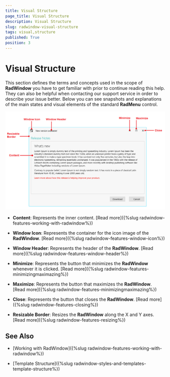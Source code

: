```yaml
---
title: Visual Structure
page_title: Visual Structure
description: Visual Structure
slug: radwindow-visual-structure
tags: visual,structure
published: True
position: 3
---
```


# Visual Structure

This section defines the terms and concepts used in the scope of __RadWindow__ you have to get familiar with prior to continue reading this help. They can also be helpful when contacting our support service in order to describe your issue better. Below you can see snapshots and explanations of the main states and visual elements of the standard __RadMenu__ control.

![Rad Window Visual Structure 02](images/RadWindow_VisualStructure_02.png)

* __Content__: Represents the inner content. [Read more]({%slug radwindow-features-working-with-radwindow%})

* __Window Icon__: Represents the container for the icon image of the __RadWindow__. [Read more]({%slug radwindow-features-window-icon%})

* __Window Header__: Represents the header of the __RadWindow__. [Read more]({%slug radwindow-features-window-header%})

* __Minimize__: Represents the button that minimizes the __RadWindow__ whenever it is clicked. [Read more]({%slug radwindow-features-minimizingmaximazing%})

* __Maximize__: Represents the button that maximizes the __RadWindow__. [Read more]({%slug radwindow-features-minimizingmaximazing%})

* __Close__: Represents the button that closes the __RadWindow__. [Read more]({%slug radwindow-features-closing%})

* __Resizable Border__: Resizes the __RadWindow__ along the X and Y axes. [Read more]({%slug radwindow-features-resizing%})

## See Also

 * [Working with RadWindow]({%slug radwindow-features-working-with-radwindow%})

 * [Template Structure]({%slug radwindow-styles-and-templates-template-structure%})